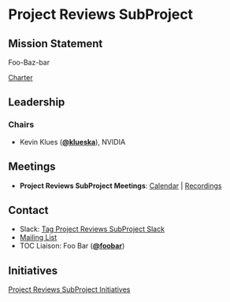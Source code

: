 # Project Reviews SubProject

## Mission Statement
Foo-Baz-bar

[Charter](./charter.md)

## Leadership
### Chairs
- Kevin Klues (**[@klueska](https://github.com/klueska)**), NVIDIA

## Meetings
- **Project Reviews SubProject Meetings**: [Calendar](https://zoom-lfx.platform.linuxfoundation.org/meetings/toc-project-reviews-subproject?view=list) | [Recordings](https://www.youtube.com/@CNCFTOCProjectReviewsSubProjec)

## Contact
- Slack: [Tag Project Reviews SubProject Slack](https://cloud-native.slack.com/archives/https://cloud-native.slack.com/archives/C08M8L74NAJ)
- [Mailing List](https://lists.cncf.io/g/cncf-project-reviews-subproject)
- TOC Liaison: Foo Bar (**[@foobar](https://github.com/foobar)**)
## Initiatives
[Project Reviews SubProject Initiatives](https://github.com/cncf/toc/issues?q=label%3Atoc%2Fcontributor-strategy-subproject-initiative)